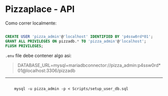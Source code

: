 # Pizzaplace - API

Como correr localmente:

```sql

CREATE USER 'pizza_admin'@'localhost' IDENTIFIED BY 'p4ssw0rd*01';
GRANT ALL PRIVILEGES ON pizzadb.* TO 'pizza_admin'@'localhost';
FLUSH PRIVILEGES;

```

`.env` file debe contener algo asi:

> DATABASE_URL=mysql+mariadbconnector://pizza_admin:p4ssw0rd*01@localhost:3306/pizzadb

---

```shell

    mysql -u pizza_admin -p < Scripts/setup_user_db.sql

```
